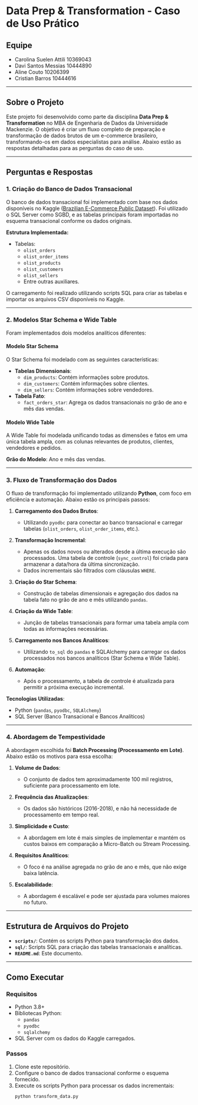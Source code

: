# Data Prep & Transformation - Caso de Uso Prático

## Equipe
- Carolina Suelen Attili 10369043
- Davi Santos Messias 10444890
- Aline Couto	10206399
- Cristian Barros	10444616

---

## Sobre o Projeto
Este projeto foi desenvolvido como parte da disciplina **Data Prep & Transformation** no MBA de Engenharia de Dados da Universidade Mackenzie. O objetivo é criar um fluxo completo de preparação e transformação de dados brutos de um e-commerce brasileiro, transformando-os em dados especialistas para análise. Abaixo estão as respostas detalhadas para as perguntas do caso de uso.

---

## Perguntas e Respostas

### **1. Criação do Banco de Dados Transacional**
O banco de dados transacional foi implementado com base nos dados disponíveis no Kaggle ([Brazilian E-Commerce Public Dataset](https://www.kaggle.com/datasets/olistbr/brazilian-ecommerce)). Foi utilizado o SQL Server como SGBD, e as tabelas principais foram importadas no esquema transacional conforme os dados originais.

**Estrutura Implementada:**
- Tabelas:
  - `olist_orders`
  - `olist_order_items`
  - `olist_products`
  - `olist_customers`
  - `olist_sellers`
  - Entre outras auxiliares.

O carregamento foi realizado utilizando scripts SQL para criar as tabelas e importar os arquivos CSV disponíveis no Kaggle.

---

### **2. Modelos Star Schema e Wide Table**
Foram implementados dois modelos analíticos diferentes:

#### **Modelo Star Schema**
O Star Schema foi modelado com as seguintes características:
- **Tabelas Dimensionais**:
  - `dim_products`: Contém informações sobre produtos.
  - `dim_customers`: Contém informações sobre clientes.
  - `dim_sellers`: Contém informações sobre vendedores.
- **Tabela Fato**:
  - `fact_orders_star`: Agrega os dados transacionais no grão de ano e mês das vendas.

#### **Modelo Wide Table**
A Wide Table foi modelada unificando todas as dimensões e fatos em uma única tabela ampla, com as colunas relevantes de produtos, clientes, vendedores e pedidos.

**Grão do Modelo**: Ano e mês das vendas.

---

### **3. Fluxo de Transformação dos Dados**

O fluxo de transformação foi implementado utilizando **Python**, com foco em eficiência e automação. Abaixo estão os principais passos:

1. **Carregamento dos Dados Brutos**:
   - Utilizando `pyodbc` para conectar ao banco transacional e carregar tabelas (`olist_orders`, `olist_order_items`, etc.).

2. **Transformação Incremental**:
   - Apenas os dados novos ou alterados desde a última execução são processados. Uma tabela de controle (`sync_control`) foi criada para armazenar a data/hora da última sincronização.
   - Dados incrementais são filtrados com cláusulas `WHERE`.

3. **Criação do Star Schema**:
   - Construção de tabelas dimensionais e agregação dos dados na tabela fato no grão de ano e mês utilizando `pandas`.

4. **Criação da Wide Table**:
   - Junção de tabelas transacionais para formar uma tabela ampla com todas as informações necessárias.

5. **Carregamento nos Bancos Analíticos**:
   - Utilizando `to_sql` do `pandas` e SQLAlchemy para carregar os dados processados nos bancos analíticos (Star Schema e Wide Table).

6. **Automação**:
   - Após o processamento, a tabela de controle é atualizada para permitir a próxima execução incremental.

**Tecnologias Utilizadas**:
- Python (`pandas`, `pyodbc`, `SQLAlchemy`)
- SQL Server (Banco Transacional e Bancos Analíticos)

---

### **4. Abordagem de Tempestividade**

A abordagem escolhida foi **Batch Processing (Processamento em Lote)**. Abaixo estão os motivos para essa escolha:

1. **Volume de Dados**:
   - O conjunto de dados tem aproximadamente 100 mil registros, suficiente para processamento em lote.

2. **Frequência das Atualizações**:
   - Os dados são históricos (2016-2018), e não há necessidade de processamento em tempo real.

3. **Simplicidade e Custo**:
   - A abordagem em lote é mais simples de implementar e mantém os custos baixos em comparação a Micro-Batch ou Stream Processing.

4. **Requisitos Analíticos**:
   - O foco é na análise agregada no grão de ano e mês, que não exige baixa latência.

5. **Escalabilidade**:
   - A abordagem é escalável e pode ser ajustada para volumes maiores no futuro.

---

## Estrutura de Arquivos do Projeto

- **`scripts/`**: Contém os scripts Python para transformação dos dados.
- **`sql/`**: Scripts SQL para criação das tabelas transacionais e analíticas.
- **`README.md`**: Este documento.

---

## Como Executar

### Requisitos
- Python 3.8+
- Bibliotecas Python:
  - `pandas`
  - `pyodbc`
  - `sqlalchemy`
- SQL Server com os dados do Kaggle carregados.

### Passos
1. Clone este repositório.
2. Configure o banco de dados transacional conforme o esquema fornecido.
3. Execute os scripts Python para processar os dados incrementais:
   ```bash
   python transform_data.py

